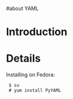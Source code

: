 #about YAML

# Introduction #



# Details #

Installing on Fedora:
```
 $ su
 # yum install PyYAML
```